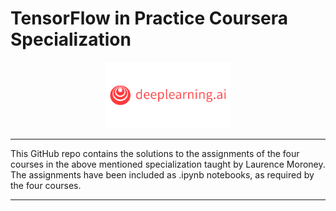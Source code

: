 # TensorFlow in Practice Coursera Specialization

<p align="center"><img width="40%" src="image/deeplearning.ai logo.png" /></p>

----------------------------------------------------------------------------------------

This GitHub repo contains the solutions to the assignments of the four courses in the above mentioned specialization taught by Laurence Moroney. The assignments have been included as .ipynb notebooks, as required by the four courses. 

-------------------------------------------------------------------------------------------




